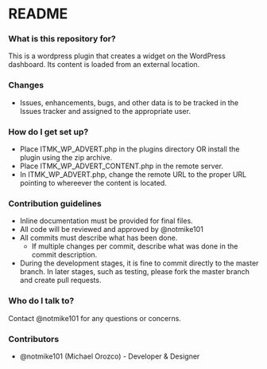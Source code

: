 # README #

### What is this repository for? ###

This is a wordpress plugin that creates a widget on the WordPress dashboard.  Its content is loaded from an external location.

### Changes ###
* Issues, enhancements, bugs, and other data is to be tracked in the Issues tracker and assigned to the appropriate user.

### How do I get set up? ###

* Place ITMK_WP_ADVERT.php in the plugins directory OR install the plugin using the zip archive.
* Place ITMK_WP_ADVERT_CONTENT.php in the remote server.
* In ITMK_WP_ADVERT.php, change the remote URL to the proper URL pointing to whereever the content is located.

### Contribution guidelines ###

* Inline documentation must be provided for final files.
* All code will be reviewed and approved by @notmike101
* All commits must describe what has been done.
    * If multiple changes per commit, describe what was done in the commit description.
* During the development stages, it is fine to commit directly to the master branch.  In later stages, such as testing, please fork the master branch and create pull requests.

### Who do I talk to? ###

Contact @notmike101 for any questions or concerns.

### Contributors ###
* @notmike101 (Michael Orozco) - Developer & Designer
